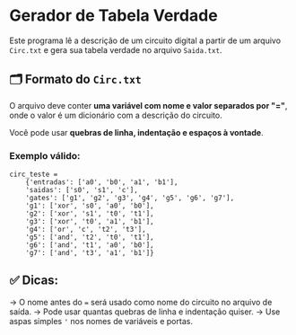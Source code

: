 # Gerador de Tabela Verdade

Este programa lê a descrição de um circuito digital a partir de um arquivo `Circ.txt` e gera sua tabela verdade no arquivo `Saida.txt`.

## 🗂 Formato do `Circ.txt`

O arquivo deve conter **uma variável com nome e valor separados por "="**, onde o valor é um dicionário com a descrição do circuito.

Você pode usar **quebras de linha, indentação e espaços à vontade**.

### Exemplo válido:

```
circ_teste =
    {'entradas': ['a0', 'b0', 'a1', 'b1'],
    'saidas': ['s0', 's1', 'c'],
    'gates': ['g1', 'g2', 'g3', 'g4', 'g5', 'g6', 'g7'],
    'g1': ['xor', 's0', 'a0', 'b0'],
    'g2': ['xor', 's1', 't0', 't1'],
    'g3': ['xor', 't0', 'a1', 'b1'],
    'g4': ['or', 'c', 't2', 't3'],
    'g5': ['and', 't2', 't0', 't1'],
    'g6': ['and', 't1', 'a0', 'b0'],
    'g7': ['and', 't3', 'a1', 'b1']}
```

## ✅ Dicas:
->  O nome antes do `=` será usado como nome do circuito no arquivo de saída.
->  Pode usar quantas quebras de linha e indentação quiser.
->  Use aspas simples `'` nos nomes de variáveis e portas.
